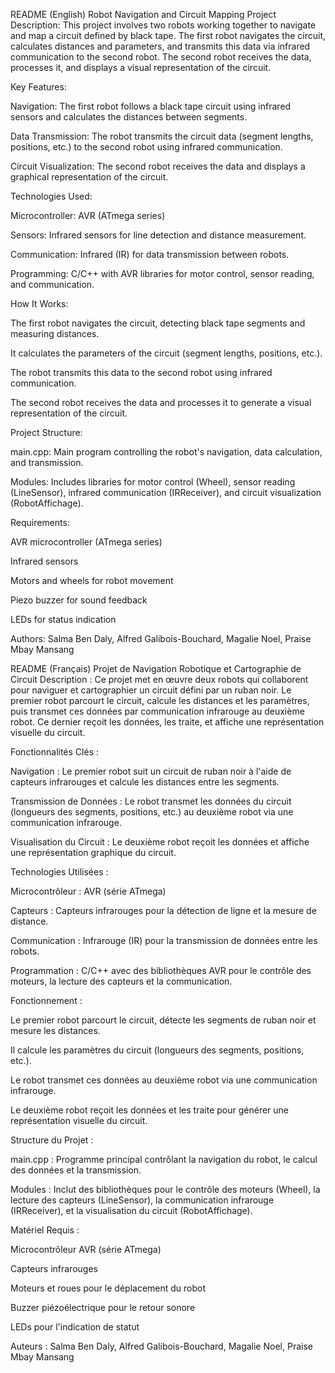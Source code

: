 README (English)
Robot Navigation and Circuit Mapping Project
Description:
This project involves two robots working together to navigate and map a circuit defined by black tape. The first robot navigates the circuit, calculates distances and parameters, and transmits this data via infrared communication to the second robot. The second robot receives the data, processes it, and displays a visual representation of the circuit.

Key Features:

Navigation: The first robot follows a black tape circuit using infrared sensors and calculates the distances between segments.

Data Transmission: The robot transmits the circuit data (segment lengths, positions, etc.) to the second robot using infrared communication.

Circuit Visualization: The second robot receives the data and displays a graphical representation of the circuit.

Technologies Used:

Microcontroller: AVR (ATmega series)

Sensors: Infrared sensors for line detection and distance measurement.

Communication: Infrared (IR) for data transmission between robots.

Programming: C/C++ with AVR libraries for motor control, sensor reading, and communication.

How It Works:

The first robot navigates the circuit, detecting black tape segments and measuring distances.

It calculates the parameters of the circuit (segment lengths, positions, etc.).

The robot transmits this data to the second robot using infrared communication.

The second robot receives the data and processes it to generate a visual representation of the circuit.

Project Structure:

main.cpp: Main program controlling the robot's navigation, data calculation, and transmission.

Modules: Includes libraries for motor control (Wheel), sensor reading (LineSensor), infrared communication (IRReceiver), and circuit visualization (RobotAffichage).

Requirements:

AVR microcontroller (ATmega series)

Infrared sensors

Motors and wheels for robot movement

Piezo buzzer for sound feedback

LEDs for status indication

Authors:
Salma Ben Daly, Alfred Galibois-Bouchard, Magalie Noel, Praise Mbay Mansang

README (Français)
Projet de Navigation Robotique et Cartographie de Circuit
Description :
Ce projet met en œuvre deux robots qui collaborent pour naviguer et cartographier un circuit défini par un ruban noir. Le premier robot parcourt le circuit, calcule les distances et les paramètres, puis transmet ces données par communication infrarouge au deuxième robot. Ce dernier reçoit les données, les traite, et affiche une représentation visuelle du circuit.

Fonctionnalités Clés :

Navigation : Le premier robot suit un circuit de ruban noir à l'aide de capteurs infrarouges et calcule les distances entre les segments.

Transmission de Données : Le robot transmet les données du circuit (longueurs des segments, positions, etc.) au deuxième robot via une communication infrarouge.

Visualisation du Circuit : Le deuxième robot reçoit les données et affiche une représentation graphique du circuit.

Technologies Utilisées :

Microcontrôleur : AVR (série ATmega)

Capteurs : Capteurs infrarouges pour la détection de ligne et la mesure de distance.

Communication : Infrarouge (IR) pour la transmission de données entre les robots.

Programmation : C/C++ avec des bibliothèques AVR pour le contrôle des moteurs, la lecture des capteurs et la communication.

Fonctionnement :

Le premier robot parcourt le circuit, détecte les segments de ruban noir et mesure les distances.

Il calcule les paramètres du circuit (longueurs des segments, positions, etc.).

Le robot transmet ces données au deuxième robot via une communication infrarouge.

Le deuxième robot reçoit les données et les traite pour générer une représentation visuelle du circuit.

Structure du Projet :

main.cpp : Programme principal contrôlant la navigation du robot, le calcul des données et la transmission.

Modules : Inclut des bibliothèques pour le contrôle des moteurs (Wheel), la lecture des capteurs (LineSensor), la communication infrarouge (IRReceiver), et la visualisation du circuit (RobotAffichage).

Matériel Requis :

Microcontrôleur AVR (série ATmega)

Capteurs infrarouges

Moteurs et roues pour le déplacement du robot

Buzzer piézoélectrique pour le retour sonore

LEDs pour l'indication de statut

Auteurs :
Salma Ben Daly, Alfred Galibois-Bouchard, Magalie Noel, Praise Mbay Mansang
